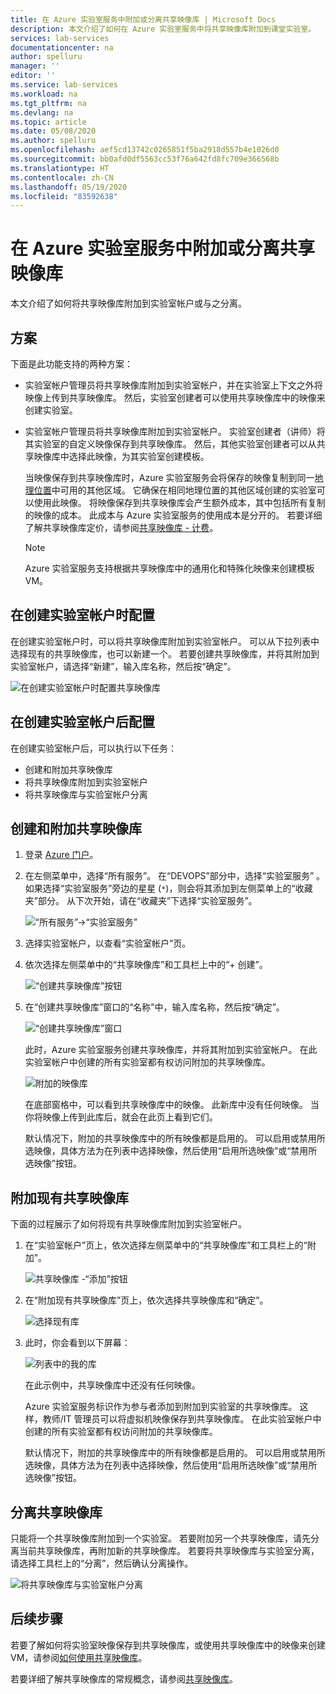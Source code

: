 ```yaml
---
title: 在 Azure 实验室服务中附加或分离共享映像库 | Microsoft Docs
description: 本文介绍了如何在 Azure 实验室服务中将共享映像库附加到课堂实验室。
services: lab-services
documentationcenter: na
author: spelluru
manager: ''
editor: ''
ms.service: lab-services
ms.workload: na
ms.tgt_pltfrm: na
ms.devlang: na
ms.topic: article
ms.date: 05/08/2020
ms.author: spelluru
ms.openlocfilehash: aef5cd13742c0265851f5ba2918d557b4e1026d0
ms.sourcegitcommit: bb0afd0df5563cc53f76a642fd8fc709e366568b
ms.translationtype: HT
ms.contentlocale: zh-CN
ms.lasthandoff: 05/19/2020
ms.locfileid: "83592638"
---
```

# <a name="attach-or-detach-a-shared-image-gallery-in-azure-lab-services"></a>在 Azure 实验室服务中附加或分离共享映像库
本文介绍了如何将共享映像库附加到实验室帐户或与之分离。 

## <a name="scenarios"></a>方案
下面是此功能支持的两种方案： 

- 实验室帐户管理员将共享映像库附加到实验室帐户，并在实验室上下文之外将映像上传到共享映像库。 然后，实验室创建者可以使用共享映像库中的映像来创建实验室。 
- 实验室帐户管理员将共享映像库附加到实验室帐户。 实验室创建者（讲师）将其实验室的自定义映像保存到共享映像库。 然后，其他实验室创建者可以从共享映像库中选择此映像，为其实验室创建模板。 

    当映像保存到共享映像库时，Azure 实验室服务会将保存的映像复制到同一[地理位置](https://azure.microsoft.com/global-infrastructure/geographies/)中可用的其他区域。 它确保在相同地理位置的其他区域创建的实验室可以使用此映像。 将映像保存到共享映像库会产生额外成本，其中包括所有复制的映像的成本。 此成本与 Azure 实验室服务的使用成本是分开的。 若要详细了解共享映像库定价，请参阅[共享映像库 - 计费]( https://docs.microsoft.com/azure/virtual-machines/windows/shared-image-galleries#billing)。

    > [!NOTE]
    > Azure 实验室服务支持根据共享映像库中的通用化和特殊化映像来创建模板 VM。 


## <a name="configure-at-the-time-of-lab-account-creation"></a>在创建实验室帐户时配置
在创建实验室帐户时，可以将共享映像库附加到实验室帐户。 可以从下拉列表中选择现有的共享映像库，也可以新建一个。 若要创建共享映像库，并将其附加到实验室帐户，请选择“新建”，输入库名称，然后按“确定”。 

![在创建实验室帐户时配置共享映像库](../media/how-to-use-shared-image-gallery/new-lab-account.png)

## <a name="configure-after-the-lab-account-is-created"></a>在创建实验室帐户后配置
在创建实验室帐户后，可以执行以下任务：

- 创建和附加共享映像库
- 将共享映像库附加到实验室帐户
- 将共享映像库与实验室帐户分离

## <a name="create-and-attach-a-shared-image-gallery"></a>创建和附加共享映像库
1. 登录 [Azure 门户](https://portal.azure.com)。
2. 在左侧菜单中，选择“所有服务”。 在“DEVOPS”部分中，选择“实验室服务” 。 如果选择“实验室服务”旁边的星星 (`*`)，则会将其添加到左侧菜单上的“收藏夹”部分。  从下次开始，请在“收藏夹”下选择“实验室服务”。 

    ![“所有服务”->“实验室服务”](../media/tutorial-setup-lab-account/select-lab-accounts-service.png)
3. 选择实验室帐户，以查看“实验室帐户”页。 
4. 依次选择左侧菜单中的“共享映像库”和工具栏上中的“+ 创建”。  

    ![“创建共享映像库”按钮](../media/how-to-use-shared-image-gallery/new-shared-image-gallery-button.png)
5. 在“创建共享映像库”窗口的“名称”中，输入库名称，然后按“确定”。 

    ![“创建共享映像库”窗口](../media/how-to-use-shared-image-gallery/create-shared-image-gallery-window.png)

    此时，Azure 实验室服务创建共享映像库，并将其附加到实验室帐户。 在此实验室帐户中创建的所有实验室都有权访问附加的共享映像库。 

    ![附加的映像库](../media/how-to-use-shared-image-gallery/image-gallery-in-list.png)

    在底部窗格中，可以看到共享映像库中的映像。 此新库中没有任何映像。 当你将映像上传到此库后，就会在此页上看到它们。     

    默认情况下，附加的共享映像库中的所有映像都是启用的。 可以启用或禁用所选映像，具体方法为在列表中选择映像，然后使用“启用所选映像”或“禁用所选映像”按钮。

## <a name="attach-an-existing-shared-image-gallery"></a>附加现有共享映像库
下面的过程展示了如何将现有共享映像库附加到实验室帐户。 

1. 在“实验室帐户”页上，依次选择左侧菜单中的“共享映像库”和工具栏上的“附加”。 

    ![共享映像库 -“添加”按钮](../media/how-to-use-shared-image-gallery/sig-attach-button.png)
5. 在“附加现有共享映像库”页上，依次选择共享映像库和“确定”。

    ![选择现有库](../media/how-to-use-shared-image-gallery/select-image-gallery.png)
6. 此时，你会看到以下屏幕： 

    ![列表中的我的库](../media/how-to-use-shared-image-gallery/my-gallery-in-list.png)
    
    在此示例中，共享映像库中还没有任何映像。

    Azure 实验室服务标识作为参与者添加到附加到实验室的共享映像库。 这样，教师/IT 管理员可以将虚拟机映像保存到共享映像库。 在此实验室帐户中创建的所有实验室都有权访问附加的共享映像库。 

    默认情况下，附加的共享映像库中的所有映像都是启用的。 可以启用或禁用所选映像，具体方法为在列表中选择映像，然后使用“启用所选映像”或“禁用所选映像”按钮。 

## <a name="detach-a-shared-image-gallery"></a>分离共享映像库
只能将一个共享映像库附加到一个实验室。 若要附加另一个共享映像库，请先分离当前共享映像库，再附加新的共享映像库。 若要将共享映像库与实验室分离，请选择工具栏上的“分离”，然后确认分离操作。 

![将共享映像库与实验室帐户分离](../media/how-to-use-shared-image-gallery/detach.png)

## <a name="next-steps"></a>后续步骤
若要了解如何将实验室映像保存到共享映像库，或使用共享映像库中的映像来创建 VM，请参阅[如何使用共享映像库](how-to-use-shared-image-gallery.md)。

若要详细了解共享映像库的常规概念，请参阅[共享映像库](../../virtual-machines/windows/shared-image-galleries.md)。
